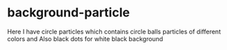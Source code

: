 # background-particle
Here I have circle particles which contains circle balls particles of different colors
and Also black dots for white black background
